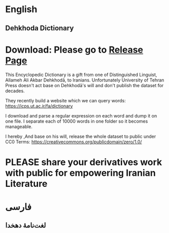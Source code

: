 # English

## Dehkhoda Dictionary


# Download: Please go to [Release Page](https://github.com/DehkhodaProject/DehkhodaProject/releases)


This Encyclopedic Dictionary is a gift from one of Distinguished Linguist, Allameh Ali Akbar Dehkhodā, to Iranians. Unfortunately University of Tehran Press doesn't act base on Dehkhodā's will and don't publish the dataset for decades.

They recently build a website which we can query words: https://icps.ut.ac.ir/fa/dictionary

I download and parse a regular expression on each word and dump it on one file. I separate each of 10000 words in one folder so it becomes manageable.

I hereby ,And base on his will, release the whole dataset to public under CC0 Terms: https://creativecommons.org/publicdomain/zero/1.0/

# PLEASE share your derivatives work with public for empowering Iranian Literature

# فارسی

## لغت‌نامهٔ دهخدا
